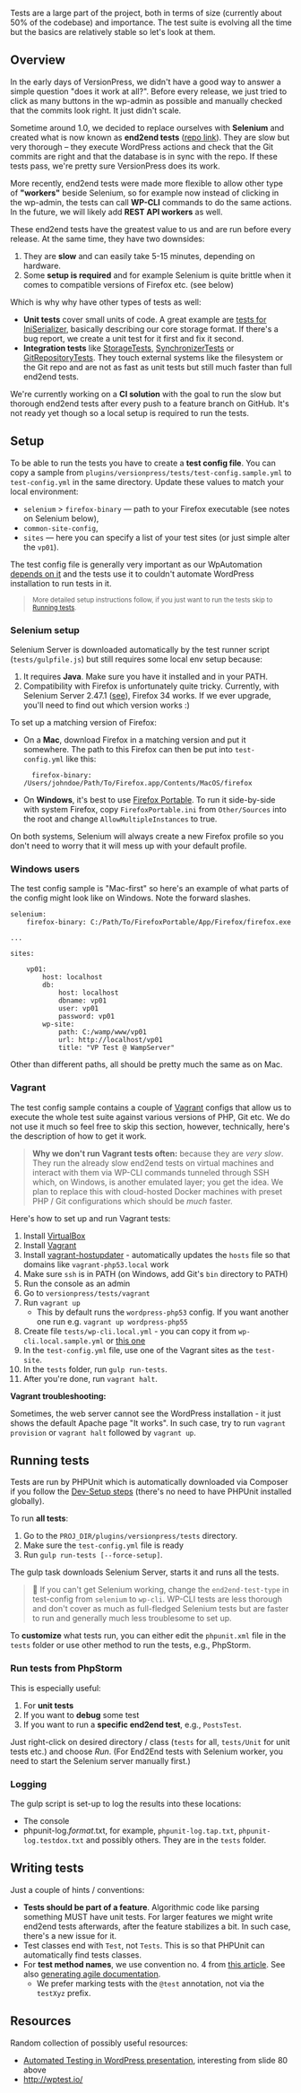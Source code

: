 Tests are a large part of the project, both in terms of size (currently about 50% of the codebase) and importance. The test suite is evolving all the time but the basics are relatively stable so let's look at them.


## Overview

In the early days of VersionPress, we didn't have a good way to answer a simple question "does it work at all?". Before every release, we just tried to click as many buttons in the wp-admin as possible and manually checked that the commits look right. It just didn't scale.

Sometime around 1.0, we decided to replace ourselves with **Selenium** and created what is now known as **end2end tests** ([repo link](https://github.com/versionpress/versionpress/tree/master/plugins/versionpress/tests/End2End)). They are slow but very thorough – they execute WordPress actions and check that the Git commits are right and that the database is in sync with the repo. If these tests pass, we're pretty sure VersionPress does its work.

More recently, end2end tests were made more flexible to allow other type of **"workers"** beside Selenium, so for example now instead of clicking in the wp-admin, the tests can call **WP-CLI** commands to do the same actions. In the future, we will likely add **REST API workers** as well.

These end2end tests have the greatest value to us and are run before every release. At the same time, they have two downsides:

1. They are **slow** and can easily take 5-15 minutes, depending on hardware.
2. Some **setup is required** and for example Selenium is quite brittle when it comes to compatible versions of Firefox etc. (see below)

Which is why why have other types of tests as well:

- **Unit tests** cover small units of code. A great example are [tests for IniSerializer](https://github.com/versionpress/versionpress/blob/master/plugins/versionpress/tests/Unit/IniSerializerTest.php), basically describing our core storage format. If there's a bug report, we create a unit test for it first and fix it second.
- **Integration tests** like [StorageTests](https://github.com/versionpress/versionpress/tree/master/plugins/versionpress/tests/StorageTests), [SynchronizerTests](https://github.com/versionpress/versionpress/tree/master/plugins/versionpress/tests/SynchronizerTests) or [GitRepositoryTests](https://github.com/versionpress/versionpress/tree/master/plugins/versionpress/tests/GitRepositoryTests). They touch external systems like the filesystem or the Git repo and are not as fast as unit tests but still much faster than full end2end tests.

We're currently working on a **CI solution** with the goal to run the slow but thorough end2end tests after every push to a feature branch on GitHub. It's not ready yet though so a local setup is required to run the tests. 


## Setup

To be able to run the tests you have to create a **test config file**. You can copy a sample from `plugins/versionpress/tests/test-config.sample.yml` to `test-config.yml` in the same directory. Update these values to match your local environment:

 - `selenium` > `firefox-binary` — path to your Firefox executable (see notes on Selenium below),
 - `common-site-config`,
 - `sites` — here you can specify a list of your test sites (or just simple alter the `vp01`). 

The test config file is generally very important as our WpAutomation [depends on it](https://github.com/versionpress/versionpress/wiki/Dev-Setup#wpautomation-setup) and the tests use it to couldn't automate WordPress installation to run tests in it.

> <small>More detailed setup instructions follow, if you just want to run the tests skip to [Running tests](#running-tests).</small>

### Selenium setup

Selenium Server is downloaded automatically by the test runner script (`tests/gulpfile.js`) but still requires some local env setup because:

1. It requires **Java**. Make sure you have it installed and in your PATH.
2. Compatibility with Firefox is unfortunately quite tricky. Currently, with Selenium Server 2.47.1 ([see](https://github.com/versionpress/versionpress/blob/ddde14c44752ba678d6db7dde575bd92c1305dda/plugins/versionpress/tests/gulpfile.js#L46)), Firefox 34 works. If we ever upgrade, you'll need to find out which version works :)

To set up a matching version of Firefox:

- On a **Mac**, download Firefox in a matching version and put it somewhere. The path to this Firefox can then be put into `test-config.yml` like this:

        firefox-binary: /Users/johndoe/Path/To/Firefox.app/Contents/MacOS/firefox
        
- On **Windows**, it's best to use [Firefox Portable](http://portableapps.com/apps/internet/firefox_portable). To run it side-by-side with system Firefox, copy `FirefoxPortable.ini` from `Other/Sources` into the root and change `AllowMultipleInstances` to true.

On both systems, Selenium will always create a new Firefox profile so you don't need to worry that it will mess up with your default profile.


### Windows users

The test config sample is "Mac-first" so here's an example of what parts of the config might look like on Windows. Note the forward slashes.


```
selenium:
    firefox-binary: C:/Path/To/FirefoxPortable/App/Firefox/firefox.exe

...

sites:

    vp01:
        host: localhost
        db:
            host: localhost
            dbname: vp01
            user: vp01
            password: vp01
        wp-site:
            path: C:/wamp/www/vp01
            url: http://localhost/vp01
            title: "VP Test @ WampServer"
```

Other than different paths, all should be pretty much the same as on Mac.


### Vagrant

The test config sample contains a couple of [Vagrant](https://www.vagrantup.com/) configs that allow us to execute the whole test suite against various versions of PHP, Git etc. We do not use it much so feel free to skip this section, however, technically, here's the description of how to get it work. 

> **Why we don't run Vagrant tests often:** because they are *very slow*. They run the already slow end2end tests on virtual machines and interact with them via WP-CLI commands tunneled through SSH which, on Windows, is another emulated layer; you get the idea. We plan to replace this with cloud-hosted Docker machines with preset PHP / Git configurations which should be *much* faster.

Here's how to set up and run Vagrant tests:

1.  Install [VirtualBox](https://www.virtualbox.org/ "https://www.virtualbox.org/")
2.  Install [Vagrant](https://www.vagrantup.com/ "https://www.vagrantup.com/")
3.  Install [vagrant-hostupdater](https://github.com/cogitatio/vagrant-hostsupdater "https://github.com/cogitatio/vagrant-hostsupdater") - automatically updates the `hosts` file so that domains like `vagrant-php53.local` work
4.  Make sure `ssh` is in PATH (on Windows, add Git's `bin` directory to PATH)
5.  Run the console as an admin
6.  Go to `versionpress/tests/vagrant`
7.  Run `vagrant up`
    *   This by default runs the `wordpress-php53` config. If you want another one run e.g. `vagrant up wordpress-php55`
8.  Create file `tests/wp-cli.local.yml` - you can copy it from `wp-cli.local.sample.yml` or [this one](https://github.com/xwp/wp-cli-ssh/blob/master/wp-cli.sample.yml)
9.  In the `test-config.yml` file, use one of the Vagrant sites as the `test-site`.
10.  In the `tests` folder, run `gulp run-tests`.
11.  After you're done, run `vagrant halt`.

**Vagrant troubleshooting:**

Sometimes, the web server cannot see the WordPress installation - it just shows the default Apache page "It works". In such case, try to run `vagrant provision` or `vagrant halt` followed by `vagrant up`.



## Running tests

Tests are run by PHPUnit which is automatically downloaded via Composer if you follow the [Dev-Setup steps](./Dev-Setup) (there's no need to have PHPUnit installed globally).

To run **all tests**:

1. Go to the `PROJ_DIR/plugins/versionpress/tests` directory.
2. Make sure the `test-config.yml` file is ready
3. Run `gulp run-tests [--force-setup]`.

The gulp task downloads Selenium Server, starts it and runs all the tests.

> :toilet: If you can't get Selenium working, change the `end2end-test-type` in test-config from `selenium` to `wp-cli`. WP-CLI tests are less thorough and don't cover as much as full-fledged Selenium tests but are faster to run and generally much less troublesome to set up.

To **customize** what tests run, you can either edit the `phpunit.xml` file in the `tests` folder or use other method to run the tests, e.g., PhpStorm.


### Run tests from PhpStorm

This is especially useful:

1. For **unit tests**
2. If you want to **debug** some test
3. If you want to run a **specific end2end test**, e.g., `PostsTest`.

Just right-click on desired directory / class (`tests` for all, `tests/Unit` for unit tests etc.) and choose *Run*. (For End2End tests with Selenium worker, you need to start the Selenium server manually first.)


### Logging

The gulp script is set-up to log the results into these locations:

- The console
- phpunit-log.*format*.txt, for example, `phpunit-log.tap.txt`, `phpunit-log.testdox.txt` and possibly others. They are in the `tests` folder. 


## Writing tests

Just a couple of hints / conventions:

- **Tests should be part of a feature**. Algorithmic code like parsing something MUST have unit tests. For larger features we might write end2end tests afterwards, after the feature stabilizes a bit. In such case, there's a new issue for it.
- Test classes end with `Test`, not `Tests`. This is so that PHPUnit can automatically find tests classes.
- For **test method names**, we use convention no. 4 from [this article](https://dzone.com/articles/7-popular-unit-test-naming). See also [generating agile documentation](https://phpunit.de/manual/current/en/other-uses-for-tests.html#other-uses-for-tests.agile-documentation).
    - We prefer marking tests with the `@test` annotation, not via the `testXyz` prefix.


## Resources

Random collection of possibly useful resources:


- [Automated Testing in WordPress presentation](http://www.slideshare.net/ptahdunbar/automated-testing-in-wordpress-really), interesting from slide 80 above
- http://wptest.io/
